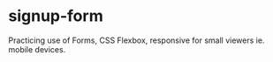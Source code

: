 # signup-form
Practicing use of Forms, CSS Flexbox, responsive for small viewers ie. mobile devices.
